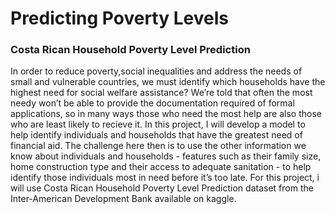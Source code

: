 # Predicting Poverty Levels
### Costa Rican Household Poverty Level Prediction
In order to reduce poverty,social inequalities and address the needs of small and vulnerable countries, we must identify which households have the highest need for social 
welfare assistance? We’re told that often the most needy won’t be able to provide the documentation required of formal applications, so in many ways those who need the most 
help are also those who are least likely to recieve it. 
In this project, I will develop a model to help identify individuals and households that have the greatest need of financial aid. The challenge here then is to use the other 
information we know about individuals and households - features such as their family size, home construction type and their access to adequate sanitation - to help identify 
those individuals most in need before it’s too late. For this project, i will use Costa Rican Household Poverty Level Prediction dataset from the Inter-American Development 
Bank available on kaggle.
